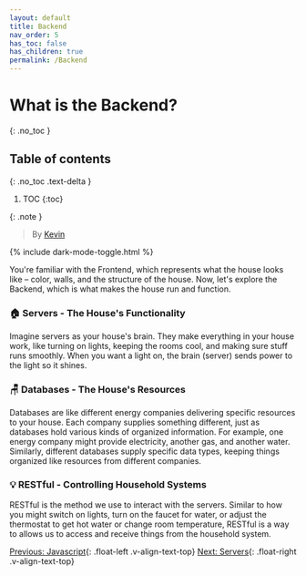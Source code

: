 ```yaml
---
layout: default
title: Backend
nav_order: 5
has_toc: false
has_children: true
permalink: /Backend
---
```


# What is the Backend?
{: .no_toc }

## Table of contents
{: .no_toc .text-delta }

1. TOC
{:toc}

{: .note }
> By [Kevin](https://www.linkedin.com/in/kevin-shin-373183188/)

{% include dark-mode-toggle.html %}

You're familiar with the Frontend, which represents what the house looks like – color, walls, and the structure of the house. Now, let's explore the Backend, which is what makes the house run and function.

### 🏠 Servers - The House's Functionality
Imagine servers as your house's brain. They make everything in your house work, like turning on lights, keeping the rooms cool, and making sure stuff runs smoothly. When you want a light on, the brain (server) sends power to the light so it shines.

### 🪑 Databases - The House's Resources
Databases are like different energy companies delivering specific resources to your house. Each company supplies something different, just as databases hold various kinds of organized information. For example, one energy company might provide electricity, another gas, and another water. Similarly, different databases supply specific data types, keeping things organized like resources from different companies.

### 💡 RESTful - Controlling Household Systems
RESTful is the method we use to interact with the servers. Similar to how you might switch on lights, turn on the faucet for water, or adjust the thermostat to get hot water or change room temperature, RESTful is a way to allows us to access and receive things from the household system.

[Previous: Javascript](Frontend/Javascript){: .float-left .v-align-text-top}
[Next: Servers](Backend/Servers){: .float-right .v-align-text-top}
